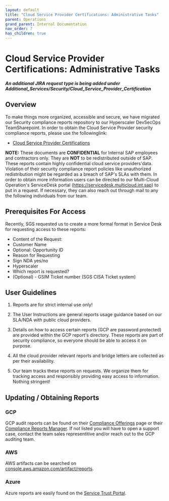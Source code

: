 ```yaml
---
layout: default
title: "Cloud Service Provider Certifications: Administrative Tasks"
parent: Operations
grand_parent: Internal Documentation
nav_order: 7
has_children: true
---
```

# Cloud Service Provider Certifications: Administrative Tasks 

***An additional JIRA request type is being added under Additional_Services/Security/Cloud_Service_Provider_Certification***

## Overview

To make things more organized, accessible and secure, we have migrated our Security compliance reports repository to our Hyperscaler DevSecOps TeamSharepoint. In order to obtain the Cloud Service Provider security compliance reports, please use the followinglink:

- [Cloud Service Provider Certifications](https://sap.sharepoint.com/teams/MC-DevSecOps/Shared%20Documents/Forms/AllItems.aspx?viewid=e313cb5f%2Da2de%2D4394%2D81b0%2Df3b6e8a42020&id=%2Fteams%2FMC%2DDevSecOps%2FShared%20Documents%2FCloud%20Service%20Provider%20Certifications "Cloud Service Provider Certifications")

**NOTE:** These documents are **CONFIDENTIAL** for Internal SAP employees and contractors only. They are **NOT** to be redistributed outside of SAP. These reports contain highly confidential cloud service providers'data. Violation of their security compliance report policies like unauthorized redistribution might be regarded as a breach of SAP\'s SLAs with them. In order to obtain more information users can be directed to our Multi-Cloud Operation\'s ServiceDesk portal (https://servicedesk.multicloud.int.sap) to put in a request. If necessary, they can also reach out through mail to any the following individuals from our team.

## Prerequisites For Access

Recently, SGS requested us to create a more formal format in Service Desk for requesting access to these reports:

- Content of the Request:
- Customer Name
- Optional: Opportunity ID
- Reason for Requesting
- Sign NDA yes/no
- Hyperscaler
- Which report is requested?
- (Optional) - GSIM Ticket number (SGS CISA Ticket system)

## User Guidelines 

1. Reports are for strict internal use only!

3. The User Instructions are general reports usage guidance based on our SLA/NDA with public cloud providers.

5. Details on how to access certain reports (GCP are password protected) are provided within the GCP report\'s directory. These reports are part of security compliance, so everyone should be able to access it on purpose.

7. All the cloud provider relevant reports and bridge letters are collected as per their availability. 

9. Our team tracks these reports on requests. We organize them for tracking access and responsibly providing easy access to information. Nothing stringent!

## Updating / Obtaining Reports 

### GCP
GCP audit reports can be found on their [Compliance Offerings](https://cloud.google.com/security/compliance/offerings#/ "Compliance Offerings") page or their [Compliance Reports Manager](https://cloud.google.com/security/compliance/compliance-reports-manager "Compliance Reports Manager"). If not listed you will have to open a support case, contact the team sales representitive and/or reach out to the GCP auditing team. 

### AWS

AWS artifacts can be searched on [console.aws.amazon.com/artifact/reports](https://console.aws.amazon.com/artifact/reports "console.aws.amazon.com/artifact/reports"). 

### Azure
 
Azure reports are easily found on the [Service Trust Portal](https://servicetrust.microsoft.com/ "Service Trust Portal"). 
